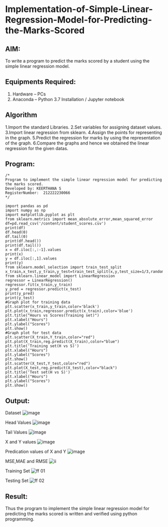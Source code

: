 # Implementation-of-Simple-Linear-Regression-Model-for-Predicting-the-Marks-Scored

## AIM:
To write a program to predict the marks scored by a student using the simple linear regression model.

## Equipments Required:
1. Hardware – PCs
2. Anaconda – Python 3.7 Installation / Jupyter notebook

## Algorithm

1.Import the standard Libraries.
2.Set variables for assigning dataset values.
3.Import linear regression from sklearn.
4.Assign the points for representing in the graph.
5.Predict the regression for marks by using the representation of the graph.
6.Compare the graphs and hence we obtained the linear regression for the given datas.

## Program:
```
/*
Program to implement the simple linear regression model for predicting the marks scored.
Developed by: KEERTHANA S
RegisterNumber:  212222230066
*/
```
```
import pandas as pd
import numpy as np
import matplotlib.pyplot as plt
from sklearn.metrics import mean_absolute_error,mean_squared_error
df=pd.read_csv('/content/student_scores.csv')
print(df)
df.head(0)
df.tail(0)
print(df.head())
print(df.tail())
x = df.iloc[:,:-1].values
print(x)
y = df.iloc[:,1].values
print(y)
from sklearn.model_selection import train_test_split
x_train,x_test,y_train,y_test=train_test_split(x,y,test_size=1/3,random_state=0)
from sklearn.linear_model import LinearRegression
regressor = LinearRegression()
regressor.fit(x_train,y_train)
y_pred = regressor.predict(x_test)
print(y_pred)
print(y_test)
#Graph plot for training data
plt.scatter(x_train,y_train,color='black')
plt.plot(x_train,regressor.predict(x_train),color='blue')
plt.title("Hours vs Scores(Training set)")
plt.xlabel("Hours")
plt.ylabel("Scores")
plt.show()
#Graph plot for test data
plt.scatter(X_train,Y_train,color="red")
plt.plot(X_train,reg.predict(X_train),color="blue")
plt.title('Training set(H vs S)')
plt.xlabel("Hours")
plt.ylabel("Scores")
plt.show()
plt.scatter(X_test,Y_test,color="red")
plt.plot(X_test,reg.predict(X_test),color="black")
plt.title('Test set(H vs S)')
plt.xlabel("Hours")
plt.ylabel("Scores")
plt.show()
```

## Output:
Dataset
![image](https://github.com/Keerthanasampathkumar/Implementation-of-Simple-Linear-Regression-Model-for-Predicting-the-Marks-Scored/assets/119477890/f8717752-e15c-420d-be19-11dc7557a118)

Head Values
![image](https://github.com/Keerthanasampathkumar/Implementation-of-Simple-Linear-Regression-Model-for-Predicting-the-Marks-Scored/assets/119477890/eefa32eb-e95a-479d-a91b-23d44b2a8dac)

Tail Values
![image](https://github.com/Keerthanasampathkumar/Implementation-of-Simple-Linear-Regression-Model-for-Predicting-the-Marks-Scored/assets/119477890/27409f65-70d1-4c3b-a59e-086932e7a982)

X and Y values
![image](https://github.com/Keerthanasampathkumar/Implementation-of-Simple-Linear-Regression-Model-for-Predicting-the-Marks-Scored/assets/119477890/84b8e3a0-a7d8-4fb8-9e37-fb02ef7c45ac)

Predication values of X and Y
![image](https://github.com/Keerthanasampathkumar/Implementation-of-Simple-Linear-Regression-Model-for-Predicting-the-Marks-Scored/assets/119477890/4fc8ce16-2052-421a-b1e7-2a7e0fc34422)

MSE,MAE and RMSE
![ii](https://github.com/Keerthanasampathkumar/Implementation-of-Simple-Linear-Regression-Model-for-Predicting-the-Marks-Scored/assets/119477890/d3c5dfd5-1487-4710-ad83-bdb8783e4efd)

Training Set
![ff 01](https://github.com/Keerthanasampathkumar/Implementation-of-Simple-Linear-Regression-Model-for-Predicting-the-Marks-Scored/assets/119477890/2299219e-ee61-4956-a57e-ec74d4b47e5b)

Testing Set
![ff 02](https://github.com/Keerthanasampathkumar/Implementation-of-Simple-Linear-Regression-Model-for-Predicting-the-Marks-Scored/assets/119477890/cbdb1c46-c517-4a7c-9b86-53d055504e41)


## Result:
Thus the program to implement the simple linear regression model for predicting the marks scored is written and verified using python programming.
